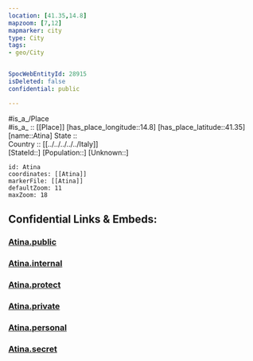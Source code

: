 ```yaml
---
location: [41.35,14.8] 
mapzoom: [7,12] 
mapmarker: city 
type: City
tags:
- geo/City


SpocWebEntityId: 28915
isDeleted: false
confidential: public

---
```

#is_a_/Place  
#is_a_ :: [[Place]] 
[has_place_longitude::14.8] 
[has_place_latitude::41.35] 
[name::Atina] 
State ::  
Country :: [[../../../../../Italy]]  
[StateId::] 
[Population::] 
[Unknown::] 


```leaflet
id: Atina
coordinates: [[Atina]] 
markerFile: [[Atina]] 
defaultZoom: 11 
maxZoom: 18
```


## Confidential Links & Embeds: 

### [Atina.public](/_public/\Earth\Continent\Europe\Europe~South\Italy\regions~Italy\Campania\Benevento.Province\CityAtina.public.md) 

### [Atina.internal](/_internal/\Earth\Continent\Europe\Europe~South\Italy\regions~Italy\Campania\Benevento.Province\CityAtina.internal.md) 

### [Atina.protect](/_protect/\Earth\Continent\Europe\Europe~South\Italy\regions~Italy\Campania\Benevento.Province\CityAtina.protect.md) 

### [Atina.private](/_private/\Earth\Continent\Europe\Europe~South\Italy\regions~Italy\Campania\Benevento.Province\CityAtina.private.md) 

### [Atina.personal](/_personal/\Earth\Continent\Europe\Europe~South\Italy\regions~Italy\Campania\Benevento.Province\CityAtina.personal.md) 

### [Atina.secret](/_secret/\Earth\Continent\Europe\Europe~South\Italy\regions~Italy\Campania\Benevento.Province\CityAtina.secret.md)


